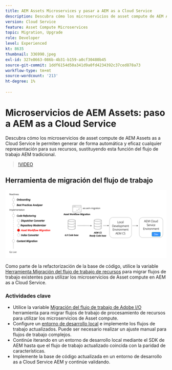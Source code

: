 ```yaml
---
title: AEM Assets Microservices y pasar a AEM as a Cloud Service
description: Descubra cómo los microservicios de asset compute de AEM Assets as a Cloud Service le permiten generar de forma automática y eficaz cualquier representación para sus recursos, sustituyendo esta función del flujo de trabajo AEM tradicional.
version: Cloud Service
feature: Asset Compute Microservices
topic: Migration, Upgrade
role: Developer
level: Experienced
kt: 8635
thumbnail: 336990.jpeg
exl-id: 327e8663-086b-4b31-b159-a0cf30480b45
source-git-commit: 1ddf6154d50a341d9a0fd4234392c37ced878a73
workflow-type: tm+mt
source-wordcount: '213'
ht-degree: 1%

---
```


# Microservicios de AEM Assets: paso a AEM as a Cloud Service

Descubra cómo los microservicios de asset compute de AEM Assets as a Cloud Service le permiten generar de forma automática y eficaz cualquier representación para sus recursos, sustituyendo esta función del flujo de trabajo AEM tradicional.

>[!VIDEO](https://video.tv.adobe.com/v/336990/?quality=12&learn=on)

## Herramienta de migración del flujo de trabajo

![Herramienta de Migración del flujo de trabajo de recursos](./assets/asset-workflow-migration.png)

Como parte de la refactorización de la base de código, utilice la variable [Herramienta Migración del flujo de trabajo de recursos](https://experienceleague.adobe.com/docs/experience-manager-cloud-service/moving/refactoring-tools/asset-workflow-migration-tool.html) para migrar flujos de trabajo existentes para utilizar los microservicios de Asset compute en AEM as a Cloud Service.

### Actividades clave

* Utilice la variable [Migración del flujo de trabajo de Adobe I/O](https://github.com/adobe/aio-cli-plugin-aem-cloud-service-migration#command-aio-aem-migrationworkflow-migrator) herramienta para migrar flujos de trabajo de procesamiento de recursos para utilizar los microservicios de Asset compute.
* Configure un [entorno de desarrollo local](https://experienceleague.adobe.com/docs/experience-manager-learn/cloud-service/local-development-environment-set-up/overview.html) e implemente los flujos de trabajo actualizados. Puede ser necesario realizar un ajuste manual para flujos de trabajo complejos.
* Continúe iterando en un entorno de desarrollo local mediante el SDK de AEM hasta que el flujo de trabajo actualizado coincida con la paridad de características.
* Implemente la base de código actualizada en un entorno de desarrollo as a Cloud Service AEM y continúe validando.

